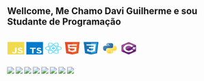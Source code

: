 ## Wellcome, Me Chamo Davi Guilherme e sou Studante de Programação
<div style="display: inline_block"><br>
  <img align="center" alt="Snake-Js" height="30" width="40" src="https://raw.githubusercontent.com/devicons/devicon/master/icons/javascript/javascript-plain.svg">
  <img align="center" alt="Snake-Ts" height="30" width="40" src="https://raw.githubusercontent.com/devicons/devicon/master/icons/typescript/typescript-plain.svg">
  <img align="center" alt="Snake-React" height="30" width="40" src="https://raw.githubusercontent.com/devicons/devicon/master/icons/react/react-original.svg">
  <img align="center" alt="Snake-HTML" height="30" width="40" src="https://raw.githubusercontent.com/devicons/devicon/master/icons/html5/html5-original.svg">
  <img align="center" alt="Snake-CSS" height="30" width="40" src="https://raw.githubusercontent.com/devicons/devicon/master/icons/css3/css3-original.svg">
  <img align="center" alt="Snake-Python" height="30" width="40" src="https://raw.githubusercontent.com/devicons/devicon/master/icons/python/python-original.svg">
  <img align="center" alt="Snake-Csharp" height="30" width="40" src="https://raw.githubusercontent.com/devicons/devicon/master/icons/csharp/csharp-original.svg">
</div>
  
  ##
 
<div> 
  <a href="https://www.youtube.com/@br_snake8262" target="_blank"><img src="https://img.shields.io/badge/YouTube-FF0000?style=for-the-badge&logo=youtube&logoColor=white" target="_blank"></a>
  <a href="https://www.instagram.com/_havixz.gdex/" target="_blank"><img src="https://img.shields.io/badge/-Instagram-%23E4405F?style=for-the-badge&logo=instagram&logoColor=white" target="_blank"></a>
<a href="https://criarmeulink.com.br/u/1689027394" target="-blank"><img src="https://img.shields.io/badge/Telegram-2CA5E0?style=for-the-badge&logo=telegram&logoColor=white" target="_blank"></a>
  <a href="" target="-blank"><img src="https://img.shields.io/badge/Tutanota-840010?style=for-the-badge&logo=Tutanota&logoColor=white" target="_blank"></a>
    <a href="https://api.whatsapp.com/send?phone=5513988386583&text=Ol%C3%A1%20Developer,%20Vim%20Pelo%20Seu%20GitHub...." target="-blank"><img src="https://img.shields.io/badge/WhatsApp-25D366?style=for-the-badge&logo=whatsapp&logoColor=white" target="_blank"></a>
 <a href="https://discord.com/503910396684664871" target="_blank"><img src="https://img.shields.io/badge/Discord-7289DA?style=for-the-badge&logo=discord&logoColor=white" target="_blank"></a> 
  <a href ="mailto:havideveloper2023@gmail.com"><img src="https://img.shields.io/badge/-Gmail-%23333?style=for-the-badge&logo=gmail&logoColor=white" target="_blank"></a>
  <a href="" target="_blank"><img src="https://img.shields.io/badge/-LinkedIn-%230077B5?style=for-the-badge&logo=linkedin&logoColor=white" target="_blank"></a> 
  
</div>
